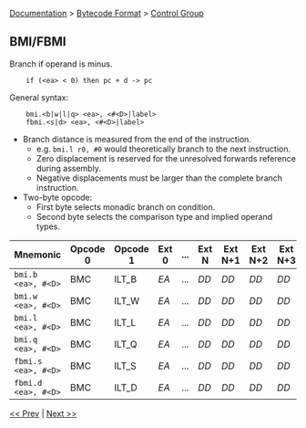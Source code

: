 [Documentation](../../README.md) > [Bytecode Format](../README.md) > [Control Group](../InstructionsControl.md)

## BMI/FBMI

Branch if operand is minus.

        if (<ea> < 0) then pc + d -> pc

General syntax:

        bmi.<b|w|l|q> <ea>, <#<D>|label>
        fbmi.<s|d> <ea>, <#<D>|label>

* Branch distance is measured from the end of the instruction.
    - e.g. `bmi.l r0, #0` would theoretically branch to the next instruction.
    - Zero displacement is reserved for the unresolved forwards reference during assembly.
    - Negative displacements must be larger than the complete branch instruction.
* Two-byte opcode:
    - First byte selects monadic branch on condition.
    - Second byte selects the comparison type and implied operand types.

| Mnemonic | Opcode 0 | Opcode 1 | Ext 0 | ... | Ext N | Ext N+1 | Ext N+2 | Ext N+3 |
| - | - | - | - | - | - | - | - | - |
| `bmi.b <ea>, #<D>` | BMC | ILT_B | *EA* | ... | *DD* | *DD* | *DD* | *DD* |
| `bmi.w <ea>, #<D>` | BMC | ILT_W | *EA* | ... | *DD* | *DD* | *DD* | *DD* |
| `bmi.l <ea>, #<D>` | BMC | ILT_L | *EA* | ... | *DD* | *DD* | *DD* | *DD* |
| `bmi.q <ea>, #<D>` | BMC | ILT_Q | *EA* | ... | *DD* | *DD* | *DD* | *DD* |
| `fbmi.s <ea>, #<D>` | BMC | ILT_S | *EA* | ... | *DD* | *DD* | *DD* | *DD* |
| `fbmi.d <ea>, #<D>` | BMC | ILT_D | *EA* | ... | *DD* | *DD* | *DD* | *DD* |

[<< Prev](./c_08.md) | [Next >>](./c_10.md)
